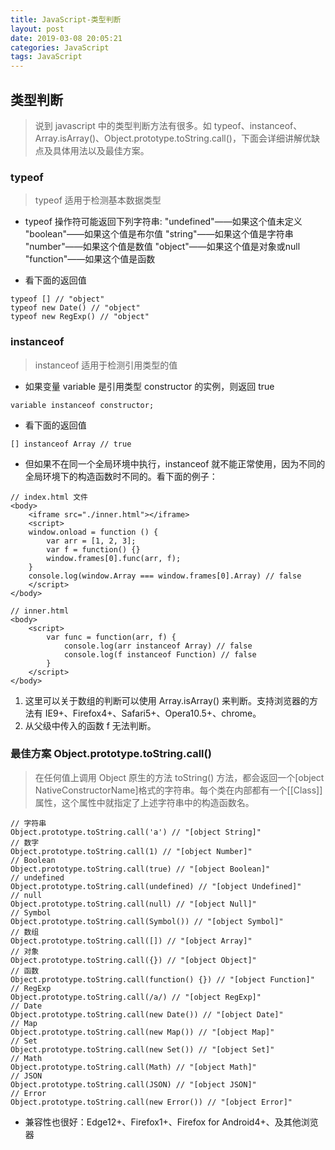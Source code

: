 ```yaml
---
title: JavaScript-类型判断
layout: post
date: 2019-03-08 20:05:21
categories: JavaScript
tags: JavaScript
---
```


## 类型判断
> 说到 javascript 中的类型判断方法有很多。如 typeof、instanceof、Array.isArray()、Object.prototype.toString.call()，下面会详细讲解优缺点及具体用法以及最佳方案。

### typeof 
> typeof 适用于检测基本数据类型

* typeof 操作符可能返回下列字符串:
"undefined"——如果这个值未定义
"boolean"——如果这个值是布尔值
"string"——如果这个值是字符串
"number"——如果这个值是数值
"object"——如果这个值是对象或null
"function"——如果这个值是函数

* 看下面的返回值
```
typeof [] // "object"
typeof new Date() // "object"
typeof new RegExp() // "object"
```

### instanceof
> instanceof 适用于检测引用类型的值

* 如果变量 variable 是引用类型 constructor 的实例，则返回 true
```
variable instanceof constructor;
```
* 看下面的返回值
```
[] instanceof Array // true
```

* 但如果不在同一个全局环境中执行，instanceof 就不能正常使用，因为不同的全局环境下的构造函数时不同的。看下面的例子：
```
// index.html 文件
<body>
    <iframe src="./inner.html"></iframe>
    <script>
    window.onload = function () {
        var arr = [1, 2, 3];
        var f = function() {}
        window.frames[0].func(arr, f);
    }
    console.log(window.Array === window.frames[0].Array) // false
    </script>
</body>

// inner.html
<body>
    <script>
        var func = function(arr, f) {
            console.log(arr instanceof Array) // false
            console.log(f instanceof Function) // false
        }
    </script>
</body>
```
1. 这里可以关于数组的判断可以使用 Array.isArray() 来判断。支持浏览器的方法有 IE9+、Firefox4+、Safari5+、Opera10.5+、chrome。
2. 从父级中传入的函数 f 无法判断。

### 最佳方案 Object.prototype.toString.call()
> 在任何值上调用 Object 原生的方法 toString() 方法，都会返回一个[object NativeConstructorName]格式的字符串。每个类在内部都有一个[[Class]]属性，这个属性中就指定了上述字符串中的构造函数名。

```
// 字符串
Object.prototype.toString.call('a') // "[object String]"
// 数字
Object.prototype.toString.call(1) // "[object Number]"
// Boolean
Object.prototype.toString.call(true) // "[object Boolean]"
// undefined 
Object.prototype.toString.call(undefined) // "[object Undefined]"
// null
Object.prototype.toString.call(null) // "[object Null]"
// Symbol
Object.prototype.toString.call(Symbol()) // "[object Symbol]"
// 数组
Object.prototype.toString.call([]) // "[object Array]"
// 对象
Object.prototype.toString.call({}) // "[object Object]"
// 函数
Object.prototype.toString.call(function() {}) // "[object Function]"
// RegExp
Object.prototype.toString.call(/a/) // "[object RegExp]"
// Date
Object.prototype.toString.call(new Date()) // "[object Date]"
// Map
Object.prototype.toString.call(new Map()) // "[object Map]"
// Set
Object.prototype.toString.call(new Set()) // "[object Set]"
// Math
Object.prototype.toString.call(Math) // "[object Math]"
// JSON
Object.prototype.toString.call(JSON) // "[object JSON]"
// Error
Object.prototype.toString.call(new Error()) // "[object Error]"

```
* 兼容性也很好：Edge12+、Firefox1+、Firefox for Android4+、及其他浏览器
